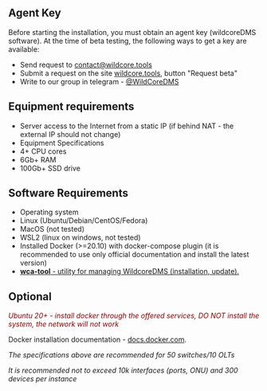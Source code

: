 ## Agent Key
Before starting the installation, you must obtain an agent key (wildcoreDMS software).
At the time of beta testing, the following ways to get a key are available:

* Send request to contact@wildcore.tools
* Submit a request on the site [wildcore.tools](https://wildcore.tools), button "Request beta"
* Write to our group in telegram - [@WildCoreDMS](https://t.me/wildcore_dms_channel)

## Equipment requirements
* Server access to the Internet from a static IP (if behind NAT - the external IP should not change)
* Equipment Specifications
* 4+ CPU cores
* 6Gb+ RAM
* 100Gb+ SSD drive

## Software Requirements
* Operating system
* Linux (Ubuntu/Debian/CentOS/Fedora)
* MacOS (not tested)
* WSL2 (linux on windows, not tested)
* Installed Docker (>=20.10) with docker-compose plugin (it is recommended to use only official documentation and install the latest version)
* [**wca-tool** - utility for managing WildcoreDMS (installation, update).](wca-tool/index.md)


## Optional
*<span style="color: darkred;">Ubuntu 20+ - install docker through the offered services, DO NOT install the system, the network will not work</span>*

Docker installation documentation - [docs.docker.com](https://docs.docker.com/engine/install/).

*The specifications above are recommended for 50 switches/10 OLTs*       



*It is recommended not to exceed 10k interfaces (ports, ONU) and 300 devices per instance*